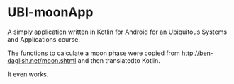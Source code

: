 # UBI-moonApp

A simply application written in Kotlin for Android for an Ubiquitous Systems and Applications course.

The functions to calculate a moon phase were copied from http://ben-daglish.net/moon.shtml and then translatedto Kotlin.

It even works.
